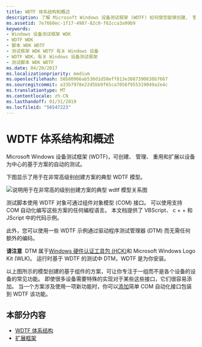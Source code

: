 ```yaml
---
title: WDTF 体系结构和概述
description: 了解 Microsoft Windows 设备测试框架 (WDTF) 如何使您能够创建、 管理、 重用和扩展以设备为中心的基于方案的自动的测试。
ms.assetid: 7e7660ec-1f17-4987-82c0-f62cca3a99b9
keywords:
- Windows 设备测试框架 WDK
- WDTF WDK
- 脚本 WDK WDTF
- 测试框架 WDK WDTF 有关 Windows 设备
- WDTF WDK，有关 Windows 设备测试框架
- 测试脚本 WDK WDTF
ms.date: 04/20/2017
ms.localizationpriority: medium
ms.openlocfilehash: 50b80966ab530d1d58eff813e3087390638b7667
ms.sourcegitcommit: a33b7978e22d5bb9f65ca7056f955319049a2e4c
ms.translationtype: MT
ms.contentlocale: zh-CN
ms.lasthandoff: 01/31/2019
ms.locfileid: "56547223"
---
```

# <a name="wdtf-architecture-and-overview"></a>WDTF 体系结构和概述


Microsoft Windows 设备测试框架 (WDTF)，可创建、 管理、 重用和扩展以设备为中心的基于方案的自动的测试。

下图显示了用于在非常高级别创建方案的典型 WDTF 模型。

![说明用于在非常高的级别创建方案的典型 wdtf 模型关系图 ](images/wdtf-scenariomodel.gif)

测试脚本使用 WDTF 对象可通过组件对象模型 (COM) 接口。 可以使用支持 COM 自动化编写这些方案的任何编程语言。 本文档提供了 VBScript、 c + + 和 JScript 中的代码示例。

此外，您可以使用一些 WDTF 示例通过驱动程序测试管理器 (DTM) 而无需任何额外的编码。

**请注意**  DTM 属于[Windows 硬件认证工具包 (HCK)](https://go.microsoft.com/fwlink/p/?linkid=254893)和 Microsoft Windows Logo Kit (WLK)。 运行时基于 WDTF 的测试中 DTM，WDTF 是为你安装。

 

以上图所示的模型创建的基于组件的方案，可让你专注于一组而不是各个设备的设备的常见功能。 即使很多设备需要特殊的实现对于某些这些接口，它们很容易添加。 当一个方案涉及使用一项新功能时，你可以[添加](extending-the-framework.md)简单 COM 自动化接口包装到 WDTF 该功能。

## <a name="in-this-section"></a>本部分内容


-   [WDTF 体系结构](wdtf-architecture.md)
-   [扩展框架](extending-the-framework.md)

 

 




